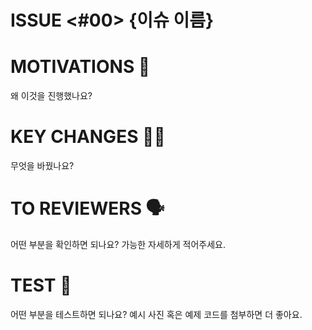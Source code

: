 # ISSUE <#00> {이슈 이름}

# MOTIVATIONS 🧐

왜 이것을 진행했나요?

# KEY CHANGES 🙋‍♀️

무엇을 바꿨나요?

# TO REVIEWERS 🗣️

어떤 부분을 확인하면 되나요? 가능한 자세하게 적어주세요.

# TEST 📑

어떤 부분을 테스트하면 되나요? 예시 사진 혹은 예제 코드를 첨부하면 더 좋아요.
